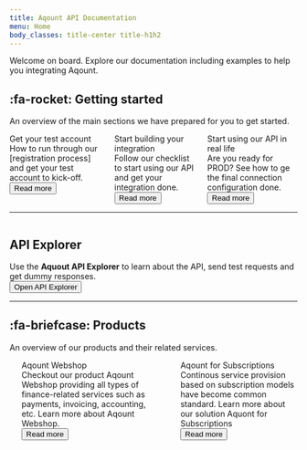 ```yaml
---
title: Aqount API Documentation
menu: Home
body_classes: title-center title-h1h2
---
```


Welcome on board. Explore our documentation including examples to help you integrating Aqount.

## :fa-rocket: Getting started
An overview of the main sections we have prepared for you to get started. 

<div class="columns col-oneline getting-started">
  <div class="column col-4">
      <div class="card">
          <div class="card-body">
            <div class="icon"><i class="fa fa-wpforms"></i></div>
            <div class="title">Get your test account</div>
            <div class="teaser">How to run through our [registration process] and get your test account to kick-off.</div>
           </div>
          <div class="card-footer"><button class="btn btn-sm btn-primary">Read more</button></div>
      </div>
  </div>
  <div class="column col-4">
      <div class="card">
          <div class="card-body">
            <div class="icon"><i class="fa fa-clipboard"></i></div>
            <div class="title">Start building your integration</div>
            <div class="teaser">Follow our checklist to start using our API and get your integration done.</div>
           </div>
          <div class="card-footer"><button class="btn btn-sm btn-primary">Read more</button></div>
      </div>
  </div>
  <div class="column col-4">
      <div class="card">
          <div class="card-body">
            <div class="icon"><i class="fa fa-plug"></i></div>
            <div class="title">Start using our API in real life</div>
            <div class="teaser">Are you ready for PROD? See how to ge the final connection configuration done.</div>
           </div>
          <div class="card-footer"><button class="btn btn-sm btn-primary">Read more</button></div>
      </div>
  </div>
</div>

---

<div class="columns col-oneline api-explorer">
  <div class="column col-12">
      <div class="card">
          <div class="card-body">
                <h2>API Explorer <i class="fa fa-code"></i></h2>
                <div class="teaser">Use the <strong>Aquout API Explorer</strong> to learn about the API, send test requests and get dummy responses.</div>
                <button class="btn btn-sm btn-primary">Open API Explorer</button>
           </div>
      </div>  
  </div>
</div>




---

## :fa-briefcase: Products
An overview of our products and their related services. 

<div class="columns col-oneline products">
  <div class="column col-6">
      <div class="card">
          <div class="card-body">
             <div class="columns">
                <div class="column col-auto icon"><i class="fa fa-shopping-bag"></i></div>
                    <div class="column">
                        <div class="title">Aqount Webshop</div>
                        <div class="teaser">Checkout our product Aqount Webshop providing all types of finance-related services such as payments, invoicing, accounting, etc. Learn more about Aqount Webshop.</div>
                        <button class="btn btn-sm">Read more</button>
                    </div>
                </div>
           </div>
      </div>  
  </div>
  <div class="column col-6">
      <div class="card">
          <div class="card-body">
             <div class="columns">
                <div class="column col-auto icon"><i class="fa fa-tag"></i></div>
                    <div class="column">
                        <div class="title">Aqount for Subscriptions</div>
                        <div class="teaser">Continous service provision based on subscription models have become common standard. Learn more about our solution Aquont for Subscriptions</div>
                        <button class="btn btn-sm">Read more</button>
                    </div>
                </div>
           </div>
      </div> 
  </div>
</div>








